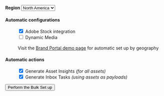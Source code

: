 <form method="get" action="/apps/demo-utils/instructions/bulk-setup.install.html">

<label for="region"><strong>Region</strong></label>
<select name="region">
    <option value="na" selected>North America</option>
    <option value="emea">EMEA</option>
    <option value="apac">APAC</option>
</select>

<dl>

<dt><h4>Automatic configurations</h4></dt>

<dd>
    <input type="checkbox" id="adobe-stock" name="adobe-stock" value="install" checked/>
    <label for="adobe-stock">Adobe Stock integration</label>
</dd>

<!--
<dd>
    <input type="checkbox" id="smart-tags" name="smart-tags" value="install" checked/>
    <label for="smart-tags">Smart Tags</label>
</dd>


<dd>
    <input type="checkbox" id="adobe-asset-link" name="adobe-asset-link" value="install"/>
    <label for="adobe-asset-link">Adobe Asset Link <em>(requires <a  x-cq-linkchecker="skip"  href="/apps/demo-utils/instructions/adobe-asset-link.html">one-time Adobe Extension installation</a>)</em></label>
</dd>
-->

<dd>
    <input type="checkbox" id="dynamic-media-scene7" name="dynamic-media-scene7" value="install"/>
    <label for="dynamic-media-scene7">Dynamic Media</label>
</dd>

<dd>
    <br/>
    <label for="brand-portal">Visit the <a x-cq-linkchecker="skip" href="/apps/demo-utils/instructions/brand-portal.html">Brand Portal demo page</a> for automatic set up by geography</label>
</dd>

<dt><h4>Automatic actions</h4></dt>

<dd>
    <input type="checkbox" id="asset-insights" name="asset-insights" value="apply" checked/>
    <label for="asset-insights">Generate Asset Insights <em>(for all assets)</em></label>
</dd>

<dd>
    <input type="checkbox" id="inbox-tasks" name="inbox-tasks" value="apply" checked/>
    <label for="inbox-tasks">Generate Inbox Tasks <em>(using assets as payloads)</em></label>
</dd>

</dl>

<input type="submit" value="Perform the Bulk Set up" class="button"/>
</form>